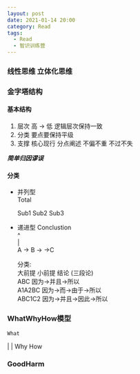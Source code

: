 ```yaml
---
layout: post
date: 2021-01-14 20:00
category: Read
tags:
  - Read
  - 智识训练营
---
```


### 线性思维 立体化思维


### 金字塔结构
#### 基本结构
1. 层次 高 -> 低
   逻辑层次保持一致
2. 分类 
   要点要保持平级
3. 支撑
   核心现行
   分点阐述
   不偏不重
   不过不失

***简单归因谬误***

#### 分类
- 并列型  
      Total  

  Sub1 Sub2 Sub3   

- 递进型
    Conclustion  
              ^  
              |  
  A -> B -> ->C  

  分类:  
  大前提 小前提 结论 (三段论)  
  ABC 因为->并且->所以  
  A1A2BC 因为->而->由于->所以  
  ABC1C2 因为->并且->因此->所以  


### WhatWhyHow模型
    What
  |      |
 Why    How

### GoodHarm

